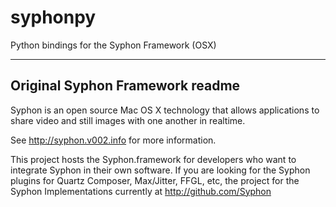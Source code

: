 # syphonpy
Python bindings for the Syphon Framework (OSX)

---

## Original Syphon Framework readme
Syphon is an open source Mac OS X technology that allows applications to share video and still images with one another in realtime.

See http://syphon.v002.info for more information.

This project hosts the Syphon.framework for developers who want to integrate Syphon in their own software. If you are looking for the Syphon plugins for Quartz Composer, Max/Jitter, FFGL, etc, the project for the Syphon Implementations currently at http://github.com/Syphon
